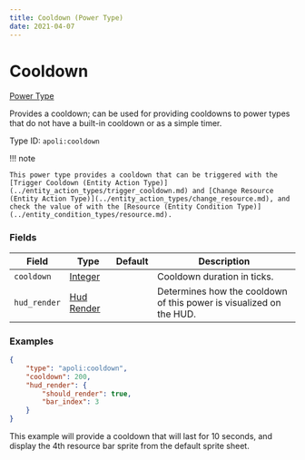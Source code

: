 ```yaml
---
title: Cooldown (Power Type)
date: 2021-04-07
---
```


# Cooldown

[Power Type](../power_types.md)

Provides a cooldown; can be used for providing cooldowns to power types that do not have a built-in cooldown or as a simple timer.

Type ID: `apoli:cooldown`

!!! note

    This power type provides a cooldown that can be triggered with the [Trigger Cooldown (Entity Action Type)](../entity_action_types/trigger_cooldown.md) and [Change Resource (Entity Action Type)](../entity_action_types/change_resource.md), and check the value of with the [Resource (Entity Condition Type)](../entity_condition_types/resource.md).

### Fields

Field        | Type                                      | Default | Description
-------------|-------------------------------------------|---------|------------
`cooldown`   | [Integer](../data_types/integer.md)       |         | Cooldown duration in ticks.
`hud_render` | [Hud Render](../data_types/hud_render.md) |         | Determines how the cooldown of this power is visualized on the HUD.

### Examples

```json
{
	"type": "apoli:cooldown",
	"cooldown": 200,
	"hud_render": {
		"should_render": true,
		"bar_index": 3
	}
}
```

This example will provide a cooldown that will last for 10 seconds, and display the 4th resource bar sprite from the default sprite sheet.
